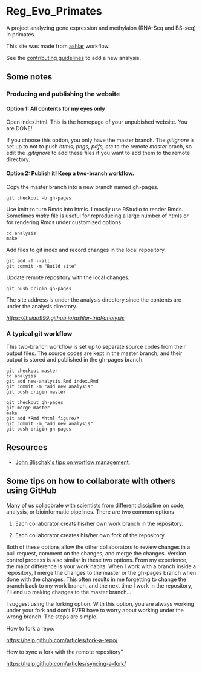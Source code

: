 # Reg_Evo_Primates

A project analyzing gene expression and methylaion (RNA-Seq and BS-seq) in primates. 

This site was made from [ashlar](https://github.com/jhsiao999/ashlar) workflow.

See the [contributing guidelines](https://github.com/jdblischak/singleCellSeq/blob/master/CONTRIBUTING.md) to add a new analysis. 

## Some notes

### Producing and publishing the website 

#### Option 1: All contents for my eyes only

Open index.html. This is the homepage of your unpubished website. You are DONE!

If you choose this option, you only have the master branch. The *gitignore* is set up to not to push *htmls, pngs, pdfs, etc* to the remote *master* brach, so edit the *.gitignore* to add these files if you want to add them to the remote directory. 


#### Option 2: Publish it! Keep a two-branch workflow.

Copy the master branch into a new branch named gh-pages. 

```
git checkout -b gh-pages 
```

Use knitr to turn Rmds into htmls. I mostly use RStudio to render Rmds. Sometimes *make*
file is useful for reproducing a large number of htmls or for rendering Rmds under
customized options.

```
cd analysis
make
```

Add files to git index and record changes in the local repository.

```
git add -f --all
git commit -m "Build site"
```

Update remote repository with the local changes.

```
git push origin gh-pages
```


The site address is under the analysis directory since the contents are under the analysis directory.

*https://jhsiao999.github.io/ashlar-trial/analysis*


### A typical git workflow

This two-branch workflow is set up to separate source codes from their output files.
The source codes are kept in the master branch, and their output is stored and published
in the gh-pages branch.


```
git checkout master
cd analysis
git add new-analysis.Rmd index.Rmd
git commit -m "add new analysis"
git push origin master

git checkout gh-pages
git merge master
make
git add *Rmd *html figure/*
git commit -m "add new analysis"
git push origin gh-pages
```



## Resources 

* [John Blischak's tips on worflow management.][contrib]


[site]: http://jhsiao999.github.io/ashlar/analysis
[contrib]: https://github.com/jdblischak/singleCellSeq/blob/master/CONTRIBUTING.md


## Some tips on how to collaborate with others using GitHub

Many of us collaobrate with scientists from different discipline on code, analysis, or bioinformatic pipelines. There are two common options

1. Each collaborator creats his/her own work branch in the repository.

2. Each collaborator creates his/her own fork of the repository.

Both of these options allow the other collaborators to review changes in a pull request, comment on the changes, and merge the changes. Version control process is also similar in these two options. From my experience, the major difference is your work habits. When I work with a branch inside a repository, I merge the changes to the master or the gh-pages branch when done with the changes. This often results in me forgetting to change the branch back to my work branch, and the next time I work in the repository, I'll end up making changes to the master branch...

I suggest using the forking option. With this option, you are always working under your fork and don't EVER have to worry about working under the wrong branch. The steps are simple. 

How to fork a repo:

https://help.github.com/articles/fork-a-repo/


How to sync a fork with the remote repository"

https://help.github.com/articles/syncing-a-fork/









